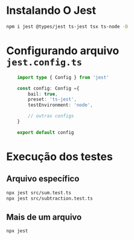 # Instalando O Jest

```sh
npm i jest @types/jest ts-jest tsx ts-node -D
```

# Configurando arquivo `jest.config.ts`

```ts
    import type { Config } from 'jest'

    const config: Config ={
        bail: true,
        preset: 'ts-jest',
        testEnvironment: 'node',

        // outras configs
    }

    export default config
```

# Execução dos testes

## Arquivo específico

```sh
npx jest src/sum.test.ts
npx jest src/subtraction.test.ts
```

## Mais de um arquivo

```sh
npx jest
```